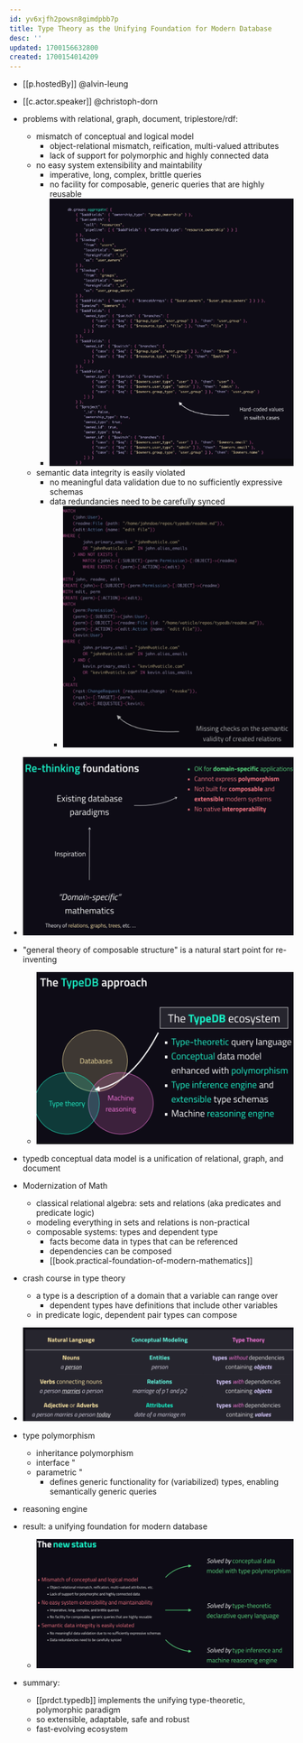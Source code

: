 ```yaml
---
id: yv6xjfh2powsn8gimdpbb7p
title: Type Theory as the Unifying Foundation for Modern Database
desc: ''
updated: 1700156632800
created: 1700154014209
---
```


- [[p.hostedBy]] @alvin-leung
- [[c.actor.speaker]] @christoph-dorn

- problems with relational, graph, document, triplestore/rdf:
  - mismatch of conceptual and logical model
    - object-relational mismatch, reification, multi-valued attributes
    - lack of support for polymorphic and highly connected data
  - no easy system extensibility and maintability
    - imperative, long, complex, brittle queries
    - no facility for composable, generic queries that are highly reusable
    - ![](/assets/images/2023-11-16-09-07-33.png)
  - semantic data integrity is easily violated
    - no meaningful data validation due to no sufficiently expressive schemas
    - data redundancies need to be carefully synced
      - ![](/assets/images/2023-11-16-09-08-22.png)
- ![](/assets/images/2023-11-16-09-09-55.png)
- "general theory of composable structure" is a natural start point for re-inventing
  - ![](/assets/images/2023-11-16-09-10-48.png)
- typedb conceptual data model is a unification of relational, graph, and document
- Modernization of Math
  - classical relational algebra: sets and relations (aka predicates and predicate logic)
  - modeling everything in sets and relations is non-practical
  - composable systems: types and dependent type
    - facts become data in types that can be referenced
    - dependencies can be composed
    - [[book.practical-foundation-of-modern-mathematics]]
- crash course in type theory
  - a type is a description of a domain that a variable can range over
    - dependent types have definitions that include other variables
  - in predicate logic, dependent pair types can compose
- ![](/assets/images/2023-11-16-09-24-46.png)
- type polymorphism
  - inheritance polymorphism
  - interface "
  - parametric "
    - defines generic functionality for (variabilized) types, enabling semantically generic queries
- reasoning engine
- result: a unifying foundation for modern database
  - ![](/assets/images/2023-11-16-09-42-40.png)
- summary:
  - [[prdct.typedb]] implements the unifying type-theoretic, polymorphic paradigm
  - so extensible, adaptable, safe and robust
  - fast-evolving ecosystem